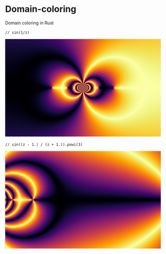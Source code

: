 # Domain-coloring
Domain coloring in Rust

    // sin(1/z) 

![img](./out0.png)

    // sin((z - 1.) / (z + 1.)).powi(3)

![img](./out.png)
